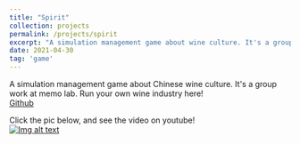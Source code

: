 ```yaml
---
title: "Spirit"
collection: projects
permalink: /projects/spirit
excerpt: "A simulation management game about wine culture. It's a group work at memo lab. Run your own wine industry here! <br/><img src='/images/Spirit1.png'>"
date: 2021-04-30
tag: 'game'
---
```


A simulation management game about Chinese wine culture. It's a group work at memo lab. Run your own wine industry here!  
[Github](https://github.com/jinjinhe2001/Spirit)   

Click the pic below, and see the video on youtube!   
[![Img alt text](https://img.youtube.com/vi/9-3g4U-fKBs/0.jpg)](https://www.youtube.com/watch?v=9-3g4U-fKBs)



